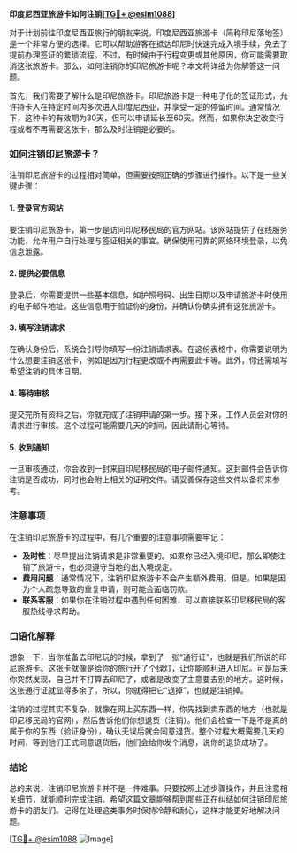 **印度尼西亚旅游卡如何注销[[TG💪+ @esim1088](https://t.me/s/esim1088)]**

对于计划前往印度尼西亚旅行的朋友来说，印度尼西亚旅游卡（简称印尼落地签）是一个非常方便的选择。它可以帮助游客在抵达印尼时快速完成入境手续，免去了提前办理签证的繁琐流程。不过，有时候由于行程变更或其他原因，你可能需要取消这张旅游卡。那么，如何注销你的印尼旅游卡呢？本文将详细为你解答这一问题。

首先，我们需要了解什么是印尼旅游卡。印尼旅游卡是一种电子化的签证形式，允许持卡人在特定时间内多次进入印度尼西亚，并享受一定的停留时间。通常情况下，这种卡的有效期为30天，但可以申请延长至60天。然而，如果你决定改变行程或者不再需要这张卡，那么及时注销是必要的。

### 如何注销印尼旅游卡？

注销印尼旅游卡的过程相对简单，但需要按照正确的步骤进行操作。以下是一些关键步骤：

#### 1. 登录官方网站

要注销印尼旅游卡，第一步是访问印尼移民局的官方网站。该网站提供了在线服务功能，允许用户自行处理与签证相关的事宜。确保使用可靠的网络环境登录，以免信息泄露。

#### 2. 提供必要信息

登录后，你需要提供一些基本信息，如护照号码、出生日期以及申请旅游卡时使用的电子邮件地址。这些信息用于验证你的身份，并确认你确实拥有这张旅游卡。

#### 3. 填写注销请求

在确认身份后，系统会引导你填写一份注销请求表。在这份表格中，你需要说明为什么想要注销这张卡，例如是因为行程更改或不再需要此卡等。此外，你还需填写希望注销的具体日期。

#### 4. 等待审核

提交完所有资料之后，你就完成了注销申请的第一步。接下来，工作人员会对你的请求进行审核。这个过程可能需要几天的时间，因此请耐心等待。

#### 5. 收到通知

一旦审核通过，你会收到一封来自印尼移民局的电子邮件通知。这封邮件会告诉你注销是否成功，同时也会附上相关的证明文件。请妥善保存这些文件以备将来参考。

### 注意事项

在注销印尼旅游卡的过程中，有几个重要的注意事项需要牢记：

- **及时性**：尽早提出注销请求是非常重要的。如果你已经入境印尼，那么即使注销了旅游卡，也必须遵守当地的出入境规定。
- **费用问题**：通常情况下，注销印尼旅游卡不会产生额外费用。但是，如果是因为个人疏忽导致的重复申请，则可能会面临罚款。
- **联系客服**：如果你在注销过程中遇到任何困难，可以直接联系印尼移民局的客服热线寻求帮助。

### 口语化解释

想象一下，当你准备去印尼玩的时候，拿到了一张“通行证”，也就是我们所说的印尼旅游卡。这张卡就像是给你的旅行开了个绿灯，让你能顺利进入印尼。可是后来你突然发现，自己并不打算去印尼了，或者是改变了主意要去别的地方。这时候，这张通行证就显得多余了。所以，你就得把它“退掉”，也就是注销掉。

注销的过程其实不复杂，就像在网上买东西一样，你先找到卖东西的地方（也就是印尼移民局的官网），然后告诉他们你想退货（注销）。他们会检查一下是不是真的属于你的东西（验证身份），确认无误后就会同意退货。整个过程大概需要几天的时间，等到他们正式同意退货后，他们会给你发个消息，说你的退货成功了。

### 结论

总的来说，注销印尼旅游卡并不是一件难事。只要按照上述步骤操作，并且注意相关细节，就能顺利完成注销。希望这篇文章能够帮到那些正在纠结如何注销印尼旅游卡的朋友们。记得在处理这类事务时保持冷静和耐心，这样才能更好地解决问题。

[[TG💪+ @esim1088](https://t.me/s/esim1088) ![Image](https://i.postimg.cc/4NQfJmqS/Snipaste-2025-05-13-00-14-12.png)]
